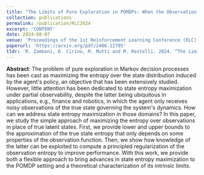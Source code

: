 ```yaml
---
title: "The Limits of Pure Exploration in POMDPs: When the Observation Entropy is Enough"
collection: publications
permalink: /publication/RLC2024
excerpt: 'CONTENT'
date: 2024-08-07
venue: 'Proceedings of the 1st Reinforcement Learning Conference (RLC)'
paperurl: 'https://arxiv.org/pdf/2406.12795'
tldr: 'R. Zamboni, D. Cirino, M. Mutti and M. Restelli. 2024. “The Limits of Pure Exploration in POMDPs: When the Observation Entropy is Enough”. Proceedings of the 1st Reinforcement Learning Conference (RLC)'
---
```

**Abstract**: The problem of pure exploration in Markov decision processes has been cast as maximizing the entropy over the state distribution induced by the agent's policy, an objective that has been extensively studied. However, little attention has been dedicated to state entropy maximization under partial observability, despite the latter being ubiquitous in applications, e.g., finance and robotics, in which the agent only receives noisy observations of the true state governing the system's dynamics. How can we address state entropy maximization in those domains? In this paper, we study the simple approach of maximizing the entropy over observations in place of true latent states. First, we provide lower and upper bounds to the approximation of the true state entropy that only depends on some properties of the observation function. Then, we show how knowledge of the latter can be exploited to compute a principled regularization of the observation entropy to improve performance. With this work, we provide both a flexible approach to bring advances in state entropy maximization to the POMDP setting and a theoretical characterization of its intrinsic limits.
